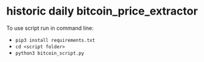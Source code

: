 # historic daily bitcoin_price_extractor
To use script run in command line:
* `pip3 install requirements.txt`
* `cd <script folder>`
* `python3 bitcoin_script.py`

